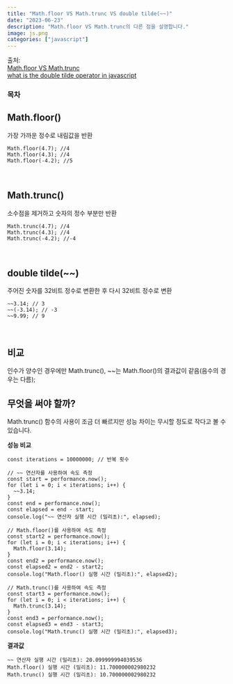 ```yaml
---
title: "Math.floor VS Math.trunc VS double tilde(~~)"
date: "2023-06-23"
description: "Math.floor VS Math.trunc의 다른 점을 설명합니다."
image: js.png
categories: ["javascript"]
---
```


출처:
<br>
<a href='https://stackoverflow.com/questions/38702724/math-floor-vs-math-trunc-javascript' className=''>Math.floor VS Math.trunc</a>
<br>
<a href="https://stackoverflow.com/questions/5971645/what-is-the-double-tilde-operator-in-javascript">what is the double tilde operator in javascript</a>
</br>

### 목차

## Math.floor()

가장 가까운 정수로 내림값을 반환

```js[class="line-numbers"]
Math.floor(4.7); //4
Math.floor(4.3); //4
Math.floor(-4.2); //5
```

<br>

## Math.trunc()

소수점을 제거하고 숫자의 정수 부분만 반환

```js[class="line-numbers"]
Math.trunc(4.7); //4
Math.trunc(4.3); //4
Math.trunc(-4.2); //-4
```

<br>

## double tilde(~~)

주어진 숫자를 32비트 정수로 변환한 후 다시 32비트 정수로 변환

```js[class="line-numbers"]
~~3.14; // 3
~~(-3.14); // -3
~~9.99; // 9
```

<br>

## 비교

인수가 양수인 경우에만 Math.trunc(), ~~는 Math.floor()의 결과값이 같음(음수의 경우는 다름);
<br>

## 무엇을 써야 할까?

Math.trunc() 함수의 사용이 조금 더 빠르지만 성능 차이는 무시할 정도로 작다고 볼 수 있습니다.

**성능 비교**

```js[class="line-numbers"]
const iterations = 10000000; // 반복 횟수

// ~~ 연산자를 사용하여 속도 측정
const start = performance.now();
for (let i = 0; i < iterations; i++) {
  ~~3.14;
}
const end = performance.now();
const elapsed = end - start;
console.log("~~ 연산자 실행 시간 (밀리초):", elapsed);

// Math.floor()를 사용하여 속도 측정
const start2 = performance.now();
for (let i = 0; i < iterations; i++) {
  Math.floor(3.14);
}
const end2 = performance.now();
const elapsed2 = end2 - start2;
console.log("Math.floor() 실행 시간 (밀리초):", elapsed2);

// Math.trunc()를 사용하여 속도 측정
const start3 = performance.now();
for (let i = 0; i < iterations; i++) {
  Math.trunc(3.14);
}
const end3 = performance.now();
const elapsed3 = end3 - start3;
console.log("Math.trunc() 실행 시간 (밀리초):", elapsed3);

```

**결과값**

```
~~ 연산자 실행 시간 (밀리초): 20.099999994039536
Math.floor() 실행 시간 (밀리초): 11.700000002980232
Math.trunc() 실행 시간 (밀리초): 10.700000002980232
```
